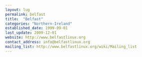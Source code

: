 ```yaml
---
layout: lug
permalink: belfast
title:  "Belfast"
categories: "Northern-Ireland"
established_date: 1999-09-01
last_update: 2009-12-01
website: http://www.belfastlinux.org
contact_address: info@belfastlinux.org
mailing_list: http://www.belfastlinux.org/wiki/Mailing_list
---
```

